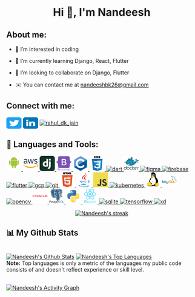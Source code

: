 
<h1 align="center">Hi 👋, I'm Nandeesh</h1>

## About me:
* 👀 I’m interested in coding

* 🌱 I’m currently learning Django, React, Flutter
 
* 💞️ I’m looking to collaborate on Django, Flutter

* ✉️  You can contact me at [nandeeshbk26@gmail.com](mailto:nandeeshbk26@gmail.com)


## Connect with me:
<p align="left">
<!-- <a href="https://codepen.io/Nandeesh" target="blank"><img align="center" src="https://cdn.jsdelivr.net/npm/simple-icons@3.0.1/icons/codepen.svg" alt="Nandeesh" height="30" width="40" /></a>
<a href="https://dev.to/Nandeesh" target="blank"><img align="center" src="https://cdn.jsdelivr.net/npm/simple-icons@3.0.1/icons/dev-dot-to.svg" alt="Nandeesh" height="30" width="40" /></a> -->
<a href="https://twitter.com/NandeeshBK5" target="blank"><img align="center" src="https://raw.githubusercontent.com/edent/SuperTinyIcons/master/images/svg/twitter.svg" alt="Nandeesh" height="30" width="40" /></a>
<a href="https://linkedin.com/in/Nandeesh-b-k" target="blank"><img align="center" src="https://raw.githubusercontent.com/edent/SuperTinyIcons/master/images/svg/linkedin.svg" alt="rahuldkjain" height="30" width="40" /></a>
<a href="https://instagram.com/Nandeesh2613" target="blank"><img align="center" src="https://camo.githubusercontent.com/c9dacf0f25a1489fdbc6c0d2b41cda58b77fa210a13a886d6f99e027adfbd358/68747470733a2f2f6564656e742e6769746875622e696f2f537570657254696e7949636f6e732f696d616765732f7376672f696e7374616772616d2e737667" alt="rahul_dk_jain" height="30" width="40" /></a>
</p>


## 🚀 Languages and Tools:
<p align="left"> <a href="https://developer.android.com" target="_blank" rel="noreferrer"> <img src="https://raw.githubusercontent.com/devicons/devicon/master/icons/android/android-original-wordmark.svg" alt="android" width="40" height="40"/> </a> <a href="https://aws.amazon.com" target="_blank" rel="noreferrer"> <img src="https://raw.githubusercontent.com/devicons/devicon/master/icons/amazonwebservices/amazonwebservices-original-wordmark.svg" alt="aws" width="40" height="40"/> </a> <a href="https://www.djangoproject.com/" target="_blank" rel="noreferrer"> <img src="https://raw.githubusercontent.com/edent/SuperTinyIcons/master/images/svg/djangoproject.svg" alt="django" width="40" height="40"/> </a> <a href="https://getbootstrap.com" target="_blank" rel="noreferrer"> <img src="https://raw.githubusercontent.com/devicons/devicon/master/icons/bootstrap/bootstrap-plain-wordmark.svg" alt="bootstrap" width="40" height="40"/> </a> <a href="https://www.cprogramming.com/" target="_blank" rel="noreferrer"> <img src="https://raw.githubusercontent.com/devicons/devicon/master/icons/c/c-original.svg" alt="c" width="40" height="40"/> </a> <a href="https://www.w3schools.com/css/" target="_blank" rel="noreferrer"> <img src="https://raw.githubusercontent.com/devicons/devicon/master/icons/css3/css3-original-wordmark.svg" alt="css3" width="40" height="40"/> </a> <a href="https://dart.dev" target="_blank" rel="noreferrer"> <img src="https://www.vectorlogo.zone/logos/dartlang/dartlang-icon.svg" alt="dart" width="40" height="40"/> </a> <a href="https://www.docker.com/" target="_blank" rel="noreferrer"> <img src="https://raw.githubusercontent.com/devicons/devicon/master/icons/docker/docker-original-wordmark.svg" alt="docker" width="40" height="40"/> </a> <a href="https://www.figma.com/" target="_blank" rel="noreferrer"> <img src="https://www.vectorlogo.zone/logos/figma/figma-icon.svg" alt="figma" width="40" height="40"/> </a> <a href="https://firebase.google.com/" target="_blank" rel="noreferrer"> <img src="https://www.vectorlogo.zone/logos/firebase/firebase-icon.svg" alt="firebase" width="40" height="40"/> </a> <a href="https://flutter.dev" target="_blank" rel="noreferrer"> <img src="https://www.vectorlogo.zone/logos/flutterio/flutterio-icon.svg" alt="flutter" width="40" height="40"/> </a> <a href="https://cloud.google.com" target="_blank" rel="noreferrer"> <img src="https://www.vectorlogo.zone/logos/google_cloud/google_cloud-icon.svg" alt="gcp" width="40" height="40"/> </a> <a href="https://git-scm.com/" target="_blank" rel="noreferrer"> <img src="https://www.vectorlogo.zone/logos/git-scm/git-scm-icon.svg" alt="git" width="40" height="40"/> </a> <a href="https://www.w3.org/html/" target="_blank" rel="noreferrer"> <img src="https://raw.githubusercontent.com/devicons/devicon/master/icons/html5/html5-original-wordmark.svg" alt="html5" width="40" height="40"/> </a> <a href="https://www.java.com" target="_blank" rel="noreferrer"> <img src="https://raw.githubusercontent.com/devicons/devicon/master/icons/java/java-original.svg" alt="java" width="40" height="40"/> </a> <a href="https://developer.mozilla.org/en-US/docs/Web/JavaScript" target="_blank" rel="noreferrer"> <img src="https://raw.githubusercontent.com/devicons/devicon/master/icons/javascript/javascript-original.svg" alt="javascript" width="40" height="40"/> </a> <a href="https://kubernetes.io" target="_blank" rel="noreferrer"> <img src="https://www.vectorlogo.zone/logos/kubernetes/kubernetes-icon.svg" alt="kubernetes" width="40" height="40"/> </a> <a href="https://www.linux.org/" target="_blank" rel="noreferrer"> <img src="https://raw.githubusercontent.com/devicons/devicon/master/icons/linux/linux-original.svg" alt="linux" width="40" height="40"/> </a> <a href="https://www.mysql.com/" target="_blank" rel="noreferrer"> <img src="https://raw.githubusercontent.com/devicons/devicon/master/icons/mysql/mysql-original-wordmark.svg" alt="mysql" width="40" height="40"/> </a> <a href="https://opencv.org/" target="_blank" rel="noreferrer"> <img src="https://www.vectorlogo.zone/logos/opencv/opencv-icon.svg" alt="opencv" width="40" height="40"/> </a> <a href="https://www.oracle.com/" target="_blank" rel="noreferrer"> <img src="https://raw.githubusercontent.com/devicons/devicon/master/icons/oracle/oracle-original.svg" alt="oracle" width="40" height="40"/> </a> <a href="https://www.postgresql.org" target="_blank" rel="noreferrer"> <img src="https://raw.githubusercontent.com/devicons/devicon/master/icons/postgresql/postgresql-original-wordmark.svg" alt="postgresql" width="40" height="40"/> </a> <a href="https://www.python.org" target="_blank" rel="noreferrer"> <img src="https://raw.githubusercontent.com/devicons/devicon/master/icons/python/python-original.svg" alt="python" width="40" height="40"/> </a> <a href="https://reactjs.org/" target="_blank" rel="noreferrer"> <img src="https://raw.githubusercontent.com/devicons/devicon/master/icons/react/react-original-wordmark.svg" alt="react" width="40" height="40"/> </a> <a href="https://www.sqlite.org/" target="_blank" rel="noreferrer"> <img src="https://www.vectorlogo.zone/logos/sqlite/sqlite-icon.svg" alt="sqlite" width="40" height="40"/> </a> <a href="https://www.tensorflow.org" target="_blank" rel="noreferrer"> <img src="https://www.vectorlogo.zone/logos/tensorflow/tensorflow-icon.svg" alt="tensorflow" width="40" height="40"/> </a> <a href="https://www.adobe.com/products/xd.html" target="_blank" rel="noreferrer"> <img src="https://cdn.worldvectorlogo.com/logos/adobe-xd.svg" alt="xd" width="40" height="40"/> </a> </p>

<p align="center">
    <a href="https://github.com/Nandeesh68/github-readme-streak-stats">
        <img title="🔥 Get streak stats for your profile at git.io/streak-stats" alt="Nandeesh's streak" src="https://github-readme-streak-stats.herokuapp.com/?user=Nandeesh68&theme=radical&hide_border=true&stroke=0000&background=060A0CD0"/>
    </a>
</p>

## 📊 My Github Stats
<!-- 
![Nandeesh's GitHub stats](https://github-readme-stats.vercel.app/api?username=Nandeesh68&show_icons=true&theme=radical) -->

<br/>
    <a href="https://github.com/Nandeesh68/github-readme-stats"><img alt="Nandeesh's Github Stats" src="https://github-readme-stats.vercel.app/api?username=Nandeesh68&show_icons=true&count_private=true&theme=radical&hide_border=true&bg_color=0D1117" /></a>
  <a href="https://github.com/Nandeesh68/github-readme-stats"><img alt="Nandeesh's Top Languages" src="https://github-readme-stats.vercel.app/api/top-langs/?username=Nandeesh68&langs_count=8&count_private=true&layout=compact&theme=radical&hide_border=true&bg_color=0D1117" /></a>
  <br/>
  <b>Note:</b> Top languages is only a metric of the languages my public code consists of and doesn't reflect experience or skill level.

<br/>
<br/>

<a href="https://github.com/Nandeesh68/github-readme-activity-graph"><img alt="Nandeesh's Activity Graph" src="https://activity-graph.herokuapp.com/graph?username=Nandeesh68&bg_color=0D1117&color=5BCDEC&line=5BCDEC&point=FFFFFF&hide_border=true" /></a>

<br/>
<br/>

<!---
Nandeesh68/Nandeesh68 is a ✨ special ✨ repository because its `README.md` (this file) appears on your GitHub profile.
You can click the Preview link to take a look at your changes.
--->
